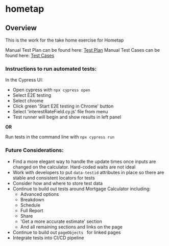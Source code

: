 # hometap

## Overview ###
This is the work for the take home exercise for Hometap

Manual Test Plan can be found here: [Test Plan](https://github.com/mandabakah/hometap/blob/main/Test%20Plan%20for%20Interest%20Rate%20Input%20for%20Mortgage%20Calculator.pdf)
Manual Test Cases can be found here: [Test Cases](https://github.com/mandabakah/hometap/blob/main/Test%20Cases%20for%20'Interest%20Rate'%20input%20for%20Mortgage%20Calculator%20-%20Test%20Cases.pdf)

### Instructions to run automated tests:

In the Cypress UI:
- Open cypress with `npx cypress open`
- Select E2E testing
- Select chrome
- Click green 'Start E2E testing in Chrome' button
- Select 'interestRateField.cy.js' file from menu
- Test runner will begin and show results in left panel

**OR**

Run tests in the command line with `npx cypress run`

### Future Considerations:

- Find a more elegant way to handle the update times once inputs are changed on the calculator. Hard-coded waits are not ideal
- Work with developers to put `data-testid` attributes in place so there are stable and consistent locators for tests
- Consider how and where to store test data
- Continue to build out tests around Mortgage Calculator including:
  - Advanced options
  - Breakdown
  - Schedule
  - Full Report
  - Share
  - 'Get a more accurate estimate' section
  - And all remaining sections and links on the page
- Continue to build out `pageObjects ` for linked pages
- Integrate tests into CI/CD pipeline
